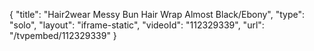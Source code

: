 {
    "title": "Hair2wear Messy Bun Hair Wrap Almost Black\/Ebony",
    "type": "solo",
    "layout": "iframe-static",
    "videoId": "112329339",
    "url": "\/tvpembed\/112329339"
}